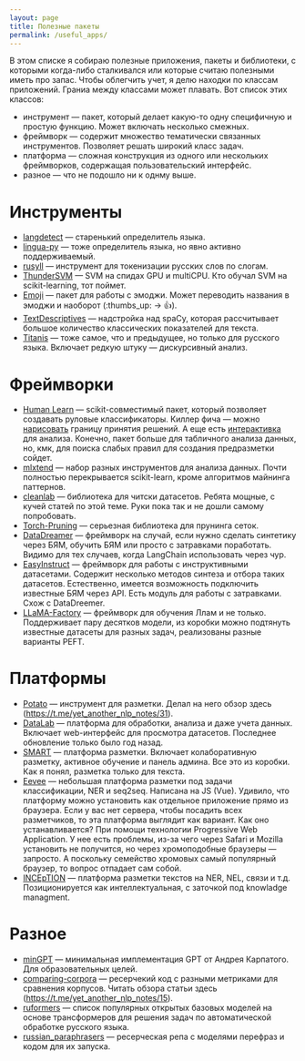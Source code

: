 ```yaml
---
layout: page
title: Полезные пакеты
permalink: /useful_apps/
---
```


В этом списке я собираю полезные приложения, пакеты и библиотеки, с которыми когда-либо сталкивался или которые считаю полезными иметь про запас. Чтобы облегчить учет, я делю находки по классам приложений. Граниа между классами может плавать. Вот список этих классов:
* инструмент — пакет, который делает какую-то одну специфичную и простую функцию. Может включать несколько смежных.
* фреймворк — содержит множество тематически связанных инструментов. Позволяет решать широкий класс задач.
* платформа — сложная конструкция из одного или нескольких фреймворков, содержащая пользовательский интерфейс.
* разное — что не подошло ни к однму выше.

# Инструменты
* [langdetect](https://github.com/Mimino666/langdetect) — старенький определитель языка.
* [lingua-py](https://github.com/pemistahl/lingua-py) — тоже определитель языка, но явно активно поддерживаемый.
* [rusyll](https://github.com/weiss-d/rusyll) — инструмент для токенизации русских слов по слогам.
* [ThunderSVM](https://github.com/Xtra-Computing/thundersvm) — SVM на спидах GPU и multiCPU. Кто обучал SVM на scikit-learning, тот поймет. 
* [Emoji](https://github.com/carpedm20/emoji) — пакет для работы с эмоджи. Может переводить названия в эмоджи и наоборот (:thumbs_up: → 👍).
* [TextDescriptives](https://github.com/HLasse/TextDescriptives) — надстройка над spaCy, которая рассчитывает большое количество классических показателей для текста.
* [Titanis](https://github.com/tchewik/titanis-open) — тоже самое, что и предыдущее, но только для русского языка. Включает редкую штуку — дискурсивный анализ.  

# Фреймворки
* [Human Learn](https://github.com/koaning/human-learn) — scikit-совместимый пакет, который позволяет создавать руловые классификаторы. Киллер фича — можно [нарисовать](https://koaning.github.io/human-learn/guide/drawing-classifier/drawing.html) границу принятия решений. А еще есть [интерактивка](https://koaning.github.io/human-learn/guide/function-classifier/function-classifier.html#guidance) для анализа. Конечно, пакет больше для табличного анализа данных, но, кмк, для поиска слабых правил для создания предразметки сойдет.
* [mlxtend](https://github.com/rasbt/mlxtend) — набор разных инструментов для анализа данных. Почти полностью перекрывается scikit-learn, кроме алгоритмов майнинга паттернов.
* [cleanlab](https://github.com/cleanlab/cleanlab) — библиотека для читски датасетов. Ребята мощные, с кучей статей по этой теме. Руки пока так и не дошли самому попробовать.
* [Torch-Pruning](https://github.com/VainF/Torch-Pruning) — серьезная библиотека для прунинга сеток. 
* [DataDreamer](https://github.com/datadreamer-dev/DataDreamer) — фреймворк на случай, если нужно сделать синтетику через БЯМ, обучить БЯМ или просто с затравками поработать. Видимо для тех случаев, когда LangChain использовать через чур.
* [EasyInstruct](https://github.com/zjunlp/EasyInstruct) — фреймворк для работы с инструктивными датасетами. Содержит несколько методов синтеза и отбора таких датасетов. Естественно, имеется возможность подключить известные БЯМ через API. Есть модуль для работы с затравками. Схож с DataDreemer.
* [LLaMA-Factory](https://github.com/hiyouga/LLaMA-Factory) — фреймворк для обучения Ллам и не только. Поддерживает пару десятков модели, из коробки можно подтянуть известные датасеты для разных задач, реализованы разные варианты PEFT.

# Платформы
* [Potato](https://github.com/davidjurgens/potato) — инструмент для разметки. Делал на него обзор здесь (https://t.me/yet_another_nlp_notes/31).
* [DataLab](https://github.com/ExpressAI/DataLab) — платформа для обработки, анализа и даже учета данных. Включает web-интерфейс для просмотра датасетов. Последнее обновление только было год назад.
* [SMART](https://github.com/RTIInternational/SMART) — платформа разметки. Включает колаборативную разметку, активное обучение и панель админа. Все это из коробки. Как я понял, разметка только для текста.
* [Eevee](https://github.com/AxelSorensenDev/Eevee)  — небольшая платформа разметки под задачи классификации, NER и seq2seq. Написана на JS (Vue). Удивило, что платформу можно установить как отдельное приложение  прямо из браузера. Если у вас нет сервера, чтобы посадить всех разметчиков, то эта платформа выглядит как вариант. Как оно устанавливается? При помощи технологии Progressive Web Application. У нее есть проблемы, из-за чего через Safari и Mozilla установить не получится, но через хромоподобные браузеры — запросто. А поскольку семейство хромовых самый популярный браузер, то вопрос отпадает сам собой.
* [INCEpTION](https://inception-project.github.io/) — платформа разметки текстов на NER, NEL, связи и т.д. Позиционируется как интеллектуальная, с заточкой под knowladge managment.

# Разное
* [minGPT](https://github.com/karpathy/minGPT) — минимальная имплементация GPT от Андрея Карпатого. Для образовательных целей.
* [comparing-corpora](https://github.com/IBM/comparing-corpora) — ресерчекий код с разными метриками для сравнения корпусов. Читать обзора статьи здесь (https://t.me/yet_another_nlp_notes/15).
* [ruformers](https://github.com/AlexeyMalafeev/ruformers) — список популярных открытых базовых моделей на основе трансформеров для решения задач по автоматической обработке русского языка.
* [russian_paraphrasers](https://github.com/RussianNLP/russian_paraphrasers) — ресерческая репа с моделями перефраз и кодом для их запуска.
